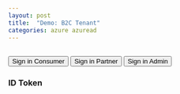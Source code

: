 ```yaml
---
layout: post
title:  "Demo: B2C Tenant"
categories: azure azuread
---
```


<script src="{{ site.url }}/assets/js/msal.js"></script>

<!-- importing app scripts | load order is important -->
<script>

// Config object to be passed to Msal on creation
var msalConfig = {
  auth: {
    clientId: "89275216-2567-46ad-aa89-f528c4f4b688",
    authorityBase: "https://ciamw8er.b2clogin.com/ciamw8er.onmicrosoft.com/",
    redirectUri: "{{ site.url }}/azure/azuread/Demo-B2C-Tenant.html",
    validateAuthority: false
  },
  cache: {
    cacheLocation: "sessionStorage", // This configures where your cache will be stored
    storeAuthStateInCookie: false, // Set this to "true" if you are having issues on IE11 or Edge
    forceRefresh: false // Set this to "true" to skip a cached token and go to the server to get a new
  }
};

// Add here scopes for id token to be used at MS Identity Platform endpoints.
const loginRequest = {
  scopes: ["openid", "profile", "email"],
  prompt: 'login'
};

</script>
<script type="text/javascript" src="{{ site.url }}/assets/js/ui.js"></script>  
<script type="text/javascript" src="{{ site.url }}/assets/js/auth.js"></script>
<script type="text/javascript" src="{{ site.url }}/assets/js/graphConfig.js"></script>
<script type="text/javascript" src="{{ site.url }}/assets/js/graph.js"></script>

<h2 id="WelcomeMessage"></h2>
<div>
  <button onclick="signIn2('SignInRedirect', 'B2C_1A_mw8er_demo_signup_signin_consumer')">Sign in Consumer</button>
  <button onclick="signIn2('SignInRedirect', 'B2C_1A_mw8er_demo_signup_signin_partner')">Sign in Partner</button>
  <button onclick="signIn2('SignInRedirect', 'B2C_1A_mw8er_demo_signup_signin_admin')">Sign in Admin</button>
  <button id="SignOut" onclick="signOut(this.id)" style="display:none">Sign out</button>
</div>


### ID Token
<pre><code id="IdToken"></code></pre>

<!-- ### Access Token
<pre><code id="AccessToken"></code></pre> -->
